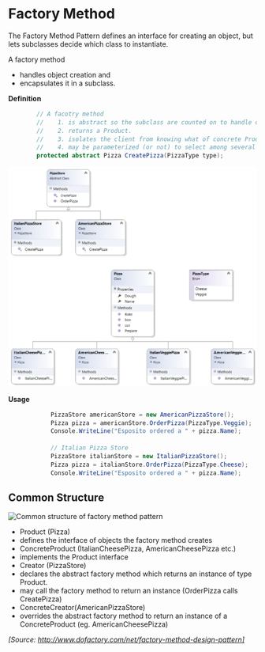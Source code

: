﻿# Factory Method

The Factory Method Pattern defines an interface for creating an object, but lets subclasses decide which class to instantiate.

A factory method
* handles object creation and
* encapsulates it in a subclass.

**Definition**
```cs
        // A facotry method
        //    1. is abstract so the subclass are counted on to handle object creation.
        //    2. returns a Product.
        //    3. isolates the client from knowing what of concrete Product is actually created.
        //    4. may be parameterized (or not) to select among several variations of a product.
        protected abstract Pizza CreatePizza(PizzaType type);
```

![Pizza Store with Factory Method](/Diagrams/FactoryMethod.png)

**Usage**
```cs
            PizzaStore americanStore = new AmericanPizzaStore();
            Pizza pizza = americanStore.OrderPizza(PizzaType.Veggie);
            Console.WriteLine("Esposito ordered a " + pizza.Name);
            
            // Italian Pizza Store
            PizzaStore italianStore = new ItalianPizzaStore();
            Pizza pizza = italianStore.OrderPizza(PizzaType.Cheese);
            Console.WriteLine("Esposito ordered a " + pizza.Name);
```

## Common Structure

![Common structure of factory method pattern](http://www.dofactory.com/images/diagrams/net/factory.gif)

* Product (Pizza)
 * defines the interface of objects the factory method creates
* ConcreteProduct (ItalianCheesePizza, AmericanCheesePizza etc.)
 * implements the Product interface
* Creator  (PizzaStore)
 * declares the abstract factory method which returns an instance of type Product.
 * may call the factory method to return an instance (OrderPizza calls CreatePizza)
* ConcreteCreator(AmericanPizzaStore)
 * overrides the abstract factory method to return an instance of a ConcreteProduct (eg. AmericanCheesePizza)

_[Source: http://www.dofactory.com/net/factory-method-design-pattern]_
